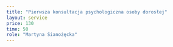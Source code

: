 ```yaml
---
title: "Pierwsza konsultacja psychologiczna osoby dorosłej"
layout: service
price: 130
time: 50
role: "Martyna Sianożęcka"
---
```


